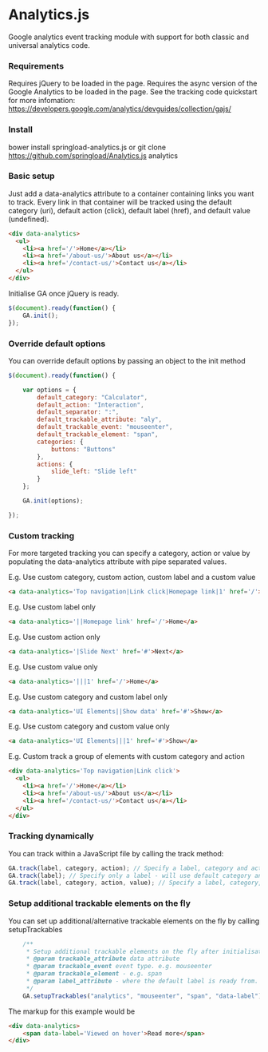 Analytics.js
============

Google analytics event tracking module with support for both classic and universal analytics code.

### Requirements
Requires jQuery to be loaded in the page.
Requires the async version of the Google Analytics to be loaded in the page. See the tracking code quickstart for more infomation:
https://developers.google.com/analytics/devguides/collection/gajs/

### Install
bower install springload-analytics.js
or
git clone https://github.com/springload/Analytics.js analytics

### Basic setup

Just add a data-analytics attribute to a container containing links you want to track. Every link in that container will be tracked using the default category (uri), default action (click), default label (href), and default value (undefined).

```html
<div data-analytics>
  <ul>
    <li><a href='/'>Home</a></li>
    <li><a href='/about-us/'>About us</a></li>
    <li><a href='/contact-us/'>Contact us</a></li>
  </ul>
</div>
```

Initialise GA once jQuery is ready.

```javascript
$(document).ready(function() {
    GA.init();
});
```

### Override default options

You can override default options by passing an object to the init method

```javascript
$(document).ready(function() {

    var options = {
        default_category: "Calculator",
        default_action: "Interaction",
        default_separator: ":",
        default_trackable_attribute: "aly",
        default_trackable_event: "mouseenter",
        default_trackable_element: "span",
        categories: {
            buttons: "Buttons"
        },
        actions: {
            slide_left: "Slide left"
        }
    };

    GA.init(options);

});
```


### Custom tracking

For more targeted tracking you can specify a category, action or value by populating the data-analytics attribute with pipe separated values.

E.g. Use custom category, custom action, custom label and a custom value
```html
<a data-analytics='Top navigation|Link click|Homepage link|1' href='/'>Home</a>
```

E.g. Use custom label only
```html
<a data-analytics='||Homepage link' href='/'>Home</a>
```

E.g. Use custom action only
```html
<a data-analytics='|Slide Next' href='#'>Next</a>
```

E.g. Use custom value only
```html
<a data-analytics='|||1' href='/'>Home</a>
```

E.g. Use custom category and custom label only
```html
<a data-analytics='UI Elements||Show data' href='#'>Show</a>
```

E.g. Use custom category and custom value only
```html
<a data-analytics='UI Elements|||1' href='#'>Show</a>
```

E.g. Custom track a group of elements with custom category and action
```html
<div data-analytics='Top navigation|Link click'>
  <ul>
    <li><a href='/'>Home</a></li>
    <li><a href='/about-us/'>About us</a></li>
    <li><a href='/contact-us/'>Contact us</a></li>
  </ul>
</div>
```

### Tracking dynamically

You can track within a JavaScript file by calling the track method:

```javascript
GA.track(label, category, action); // Specify a label, category and action.
GA.track(label); // Specify only a label - will use default category and action.
GA.track(label, category, action, value); // Specify a label, category, action and value.
```

### Setup additional trackable elements on the fly

You can set up additional/alternative trackable elements on the fly by calling setupTrackables
```javascript
    /**
     * Setup additional trackable elements on the fly after initialisation
     * @param trackable_attribute data attribute
     * @param trackable_event event type. e.g. mouseenter
     * @param trackable_element - e.g. span
     * @param label_attribute - where the default label is ready from. e.g. data-label
     */
    GA.setupTrackables("analytics", "mouseenter", "span", "data-label");
```

The markup for this example would be
```html
<div data-analytics>
    <span data-label='Viewed on hover'>Read more</span>
</div>
```




